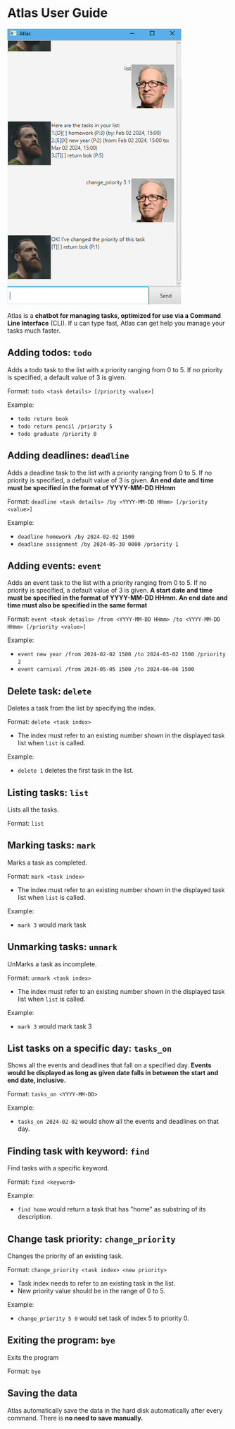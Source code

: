 # Atlas User Guide

![Screenshot of Atlas](Ui.png)

Atlas is a **chatbot for managing tasks, optimized for use via a Command 
Line Interface** (CLI). If u can type fast, Atlas can get help you manage
your tasks much faster.

## Adding todos: `todo`
Adds a todo task to the list with a priority ranging from 0 to 5.
If no priority is specified, a default value of 3 is given.

Format: `todo <task details> [/priority <value>]`

Example:

- `todo return book`
-  `todo return pencil /priority 5`
-  `todo graduate /priority 0`

## Adding deadlines: `deadline`

Adds a deadline task to the list with a priority ranging from 0 to 5.
If no priority is specified, a default value of 3 is given. **An end date
and time must be specified in the format of YYYY-MM-DD HHmm**

Format: `deadline <task details> /by <YYYY-MM-DD HHmm> [/priority <value>]`

Example: 

- `deadline homework /by 2024-02-02 1500`
- `deadline assignment /by 2024-05-30 0000 /priority 1`

## Adding events: `event`

Adds an event task to the list with a priority ranging from 0 to 5.
If no priority is specified, a default value of 3 is given. **A start date
and time must be specified in the format of YYYY-MM-DD HHmm. An end date and time
must also be specified in the same format**

Format: `event <task details> /from <YYYY-MM-DD HHmm> /to <YYYY-MM-DD HHmm> [/priority <value>] `

Example:

- `event new year /from 2024-02-02 1500 /to 2024-03-02 1500 /priority 2`
- `event carnival /from 2024-05-05 1500 /to 2024-06-06 1500`


## Delete task: `delete`

Deletes a task from the list by specifying the index.

Format: `delete <task index>`

- The index must refer to an existing number shown in the displayed task list when `list` is called.

Example: 

- `delete 1` deletes the first task in the list.

## Listing tasks: `list`

Lists all the tasks.

Format: `list`

## Marking tasks: `mark`

Marks a task as completed.

Format: `mark <task index>`

- The index must refer to an existing number shown in the displayed task list when `list` is called.

Example:

- `mark 3` would mark task 

## Unmarking tasks: `unmark`                                                               
                                                                                       
UnMarks a task as incomplete.                                                
                                                                                       
Format: `unmark <task index>`                                                           
                                                                                       
- The index must refer to an existing number shown in the displayed task list when `list` is called.                    
                                                                                       
Example:                                                                               
                                                                                       
- `mark 3` would mark task 3

## List tasks on a specific day: `tasks_on`
Shows all the events and deadlines that fall on a specified day. **Events would be displayed
as long as given date falls in between the start and end date, inclusive.**

Format: `tasks_on <YYYY-MM-DD>`  

Example:
- `tasks_on 2024-02-02` would show all the events and deadlines on that day.      

## Finding task with keyword: `find`

Find tasks with a specific keyword.

Format: `find <keyword>`

Example:

- `find home` would return a task that has "home" as substring of its description.

## Change task priority: `change_priority`

Changes the priority of an existing task.

Format: `change_priority <task index> <new priority>`

- Task index needs to refer to an existing task in the list.
- New priority value should be in the range of 0 to 5.

Example:

- `change_priority 5 0` would set task of index 5 to priority 0.

## Exiting the program: `bye`

Exits the program

Format: `bye`

## Saving the data

Atlas automatically save the data in the hard disk automatically after every command.
There is **no need to save manually.**